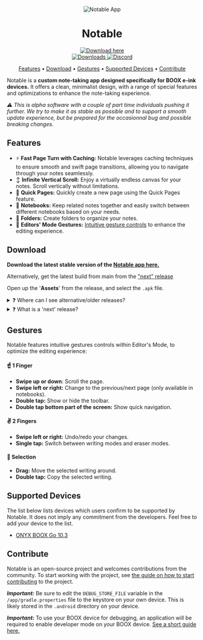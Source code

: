 <!-- markdownlint-configure-file {
  "MD013": {
    "code_blocks": false,
    "tables": false
  },
  "MD033": false,
  "MD041": false
} -->

<div align="center">

![Notable App](https://github.com/olup/notable/blob/main/app/src/main/res/mipmap-xxxhdpi/ic_launcher.png?raw=true "Notable Logo")
# Notable
  
  
<a href="https://github.com/olup/notable/releases/latest">
  <img src="https://img.shields.io/badge/-download%20here-informational" alt="Download here">
</a><br/>
  
  
<a href="https://github.com/olup/notable/releases/latest">
  <img src="https://img.shields.io/github/downloads/olup/notable/total?color=47c219" alt="Downloads">
</a>
<a href="https://discord.com/invite/X3tHWZHUQg">
  <img src="https://img.shields.io/badge/discord-7289da.svg" alt="Discord">
</a>
  
[Features](#features) •
[Download](#download) •
[Gestures](#gestures) •
[Supported Devices](#supported-devices) •
[Contribute](#contribute)
  
</div>


Notable is a **custom note-taking app designed specifically for BOOX e-ink devices.** It offers a clean, minimalist design, with a range of special features and optimizations to enhance the note-taking experience.

*⚠️ This is alpha software with a couple of part time individuals pushing it further. We try to make it as stable as possible and to support a smooth update experience, but be prepared for the occasionnal bug and possible breaking changes.*

## Features
* ⚡ **Fast Page Turn with Caching:** Notable leverages caching techniques to ensure smooth and swift page transitions, allowing you to navigate through your notes seamlessly.
* ↕️ **Infinite Vertical Scroll:** Enjoy a virtually endless canvas for your notes. Scroll vertically without limitations.
* 📝 **Quick Pages:** Quickly create a new page using the Quick Pages feature.
* 📒 **Notebooks:** Keep related notes together and easily switch between different notebooks based on your needs.
* 📁 **Folders:** Create folders to organize your notes.
* 🤏 **Editors' Mode Gestures:** [Intuitive gesture controls](#gestures) to enhance the editing experience.

## Download
**Download the latest stable version of the [Notable app here.](https://github.com/olup/notable/releases/latest)**

Alternatively, get the latest build from main from the ["next" release](https://github.com/olup/notable/releases/next)

Open up the '**Assets**' from the release, and select the `.apk` file.

<details><summary title="Click to show/hide details">❓ Where can I see alternative/older releases?</summary><br/>
Select the projects <a href="https://github.com/olup/notable/tags" target="_blank">'Releases'</a> and download alternative versions of the Notable app.
</details>

<details><summary title="Click to show/hide details">❓ What is a 'next' release?</summary><br/>
The 'next' release is a pre-release, and will contain features imlemented but not yet released as part of a version - and sometimes experiments that could very well not be part a release.
</details>

## Gestures
Notable features intuitive gestures controls within Editor's Mode, to optimize the editing experience:
#### ☝️ 1 Finger
* **Swipe up or down**: Scroll the page.
* **Swipe left or right:** Change to the previous/next page (only available in notebooks).
* **Double tap:** Show or hide the toolbar.
* **Double tap bottom part of the screen:** Show quick navigation.

#### ✌️ 2 Fingers
* **Swipe left or right:** Undo/redo your changes.
* **Single tap:** Switch between writing modes and eraser modes.

#### 🔲 Selection
* **Drag:** Move the selected writing around.
* **Double tap:** Copy the selected writing.

## Supported Devices

The list below lists devices which users confirm to be supported by Notable. It does not imply any
commitment from the developers. Feel free to add your device to the list.

* [ONYX BOOX Go 10.3](https://onyxboox.com/boox_go103)

## Contribute
Notable is an open-source project and welcomes contributions from the community. 
To start working with the project, see [the guide on how to start contributing](https://docs.github.com/en/get-started/quickstart/contributing-to-projects) to the project. 

***Important:*** Be sure to edit the `DEBUG_STORE_FILE` variable in the `/app/gradle.properties` file to the keystore on your own device. This is likely stored in the `.android` directory on your device.

***Important:*** To use your BOOX device for debugging, an application will be required to enable developer mode on your BOOX device. [See a short guide here.](https://imgur.com/a/i1kb2UQ)  
